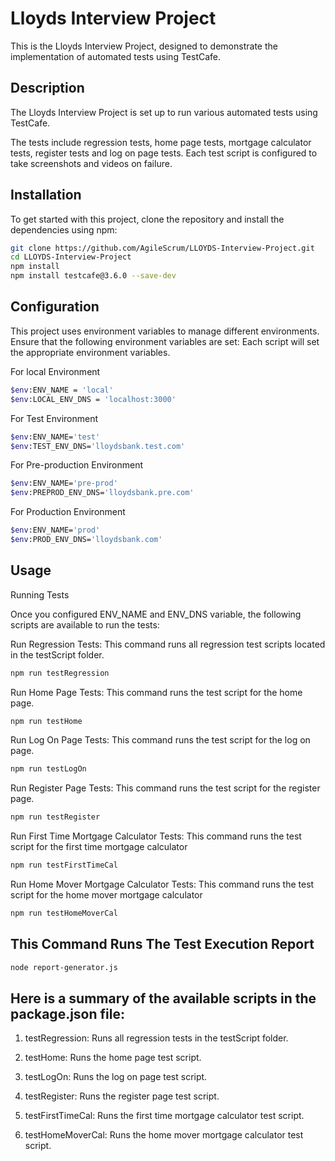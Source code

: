 # Lloyds Interview Project

This is the Lloyds Interview Project, designed to demonstrate the implementation of automated tests using TestCafe.

## Description

The Lloyds Interview Project is set up to run various automated tests using TestCafe.

The tests include regression tests, home page tests, mortgage calculator tests, register tests and log on page tests. Each test script is configured to take screenshots and videos on failure.

## Installation

To get started with this project, clone the repository and install the dependencies using npm:

```sh
git clone https://github.com/AgileScrum/LLOYDS-Interview-Project.git
cd LLOYDS-Interview-Project
npm install
npm install testcafe@3.6.0 --save-dev
```

## Configuration

This project uses environment variables to manage different environments. Ensure that the following environment variables are set:
Each script will set the appropriate environment variables.

For local Environment
```sh
$env:ENV_NAME = 'local'
$env:LOCAL_ENV_DNS = 'localhost:3000'
```
For Test Environment
```sh
$env:ENV_NAME='test'
$env:TEST_ENV_DNS='lloydsbank.test.com'
```
For Pre-production Environment
```sh
$env:ENV_NAME='pre-prod'
$env:PREPROD_ENV_DNS='lloydsbank.pre.com'
```
For Production Environment
```sh
$env:ENV_NAME='prod'
$env:PROD_ENV_DNS='lloydsbank.com'
```
## Usage

Running Tests

Once you configured ENV_NAME and ENV_DNS variable, the following scripts are available to run the tests:

Run Regression Tests: This command runs all regression test scripts located in the testScript folder.

```sh
npm run testRegression
```

Run Home Page Tests: This command runs the test script for the home page.

```sh
npm run testHome
```
Run Log On Page Tests: This command runs the test script for the log on page.

```sh
npm run testLogOn
```
Run Register Page Tests: This command runs the test script for the register page.

```sh
npm run testRegister
```
Run First Time Mortgage Calculator Tests: This command runs the test script for the first time mortgage calculator

```sh
npm run testFirstTimeCal
```
Run Home Mover Mortgage Calculator Tests: This command runs the test script for the home mover mortgage calculator

```sh
npm run testHomeMoverCal
```

## This Command Runs The Test Execution Report

```sh
node report-generator.js
```

## Here is a summary of the available scripts in the package.json file:

1. testRegression: Runs all regression tests in the testScript folder.

2. testHome: Runs the home page test script.

3. testLogOn: Runs the log on page test script.

4. testRegister: Runs the register page test script.

5. testFirstTimeCal: Runs the first time mortgage calculator test script.

6. testHomeMoverCal: Runs the home mover mortgage calculator test script.